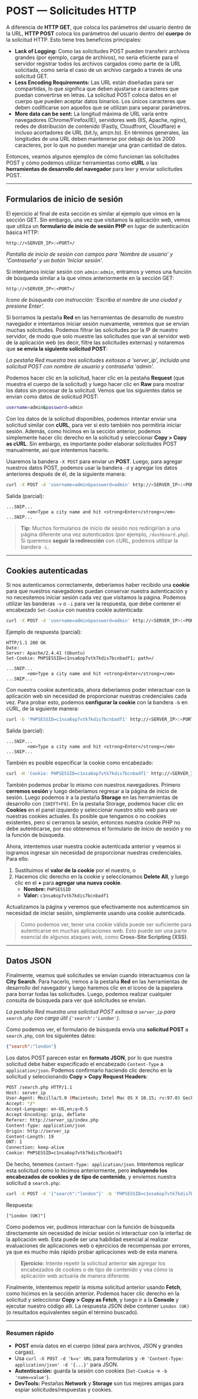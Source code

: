 # POST — Solicitudes HTTP

A diferencia de **HTTP GET**, que coloca los parámetros del usuario dentro de la URL, **HTTP POST** coloca los parámetros del usuario dentro del **cuerpo** de la solicitud HTTP. Esto tiene tres beneficios principales:

- **Lack of Logging:** Como las solicitudes POST pueden transferir archivos grandes (por ejemplo, carga de archivos), no sería eficiente para el servidor registrar todos los archivos cargados como parte de la URL solicitada, como sería el caso de un archivo cargado a través de una solicitud GET.
- **Less Encoding Requirements:** Las URL están diseñadas para ser compartidas, lo que significa que deben ajustarse a caracteres que puedan convertirse en letras. La solicitud POST coloca datos en el cuerpo que pueden aceptar datos binarios. Los únicos caracteres que deben codificarse son aquellos que se utilizan para separar parámetros.
- **More data can be sent:** La longitud máxima de URL varía entre navegadores (Chrome/Firefox/IE), servidores web (IIS, Apache, nginx), redes de distribución de contenido (Fastly, Cloudfront, Cloudflare) e incluso acortadores de URL (bit.ly, amzn.to). En términos generales, las longitudes de una URL deben mantenerse por debajo de los 2000 caracteres, por lo que no pueden manejar una gran cantidad de datos.

Entonces, veamos algunos ejemplos de cómo funcionan las solicitudes POST y cómo podemos utilizar herramientas como **cURL** o las **herramientas de desarrollo del navegador** para leer y enviar solicitudes POST.

---

## Formularios de inicio de sesión

El ejercicio al final de esta sección es similar al ejemplo que vimos en la sección GET. Sin embargo, una vez que visitamos la aplicación web, vemos que utiliza un **formulario de inicio de sesión PHP** en lugar de autenticación básica HTTP:

```
http://<SERVER_IP>:<PORT>/
```
*Pantalla de inicio de sesión con campos para 'Nombre de usuario' y 'Contraseña' y un botón 'Iniciar sesión'.*

Si intentamos iniciar sesión con `admin:admin`, entramos y vemos una función de búsqueda similar a la que vimos anteriormente en la sección GET:

```
http://<SERVER_IP>:<PORT>/
```
*Icono de búsqueda con instrucción: 'Escriba el nombre de una ciudad y presione Enter'.*

Si borramos la pestaña **Red** en las herramientas de desarrollo de nuestro navegador e intentamos iniciar sesión nuevamente, veremos que se envían muchas solicitudes. Podemos filtrar las solicitudes por la IP de nuestro servidor, de modo que solo muestre las solicitudes que van al servidor web de la aplicación web (es decir, filtre las solicitudes externas) y notaremos que **se envía la siguiente solicitud POST**:

*La pestaña Red muestra tres solicitudes exitosas a 'server_ip', incluida una solicitud POST con nombre de usuario y contraseña 'admin'.*

Podemos hacer clic en la solicitud, hacer clic en la pestaña **Request** (que muestra el cuerpo de la solicitud) y luego hacer clic en **Raw** para mostrar los datos sin procesar de la solicitud. Vemos que los siguientes datos se envían como datos de solicitud POST:

```bash
username=admin&password=admin
```

Con los datos de la solicitud disponibles, podemos intentar enviar una solicitud similar con **cURL**, para ver si esto también nos permitiría iniciar sesión. Además, como hicimos en la sección anterior, podemos simplemente hacer clic derecho en la solicitud y seleccionar **Copy > Copy as cURL**. Sin embargo, es importante poder elaborar solicitudes POST manualmente, así que intentemos hacerlo.

Usaremos la bandera `-X POST` para enviar un **POST**. Luego, para agregar nuestros datos POST, podemos usar la bandera `-d` y agregar los datos anteriores después de él, de la siguiente manera:

```bash
curl -X POST -d 'username=admin&password=admin' http://<SERVER_IP>:<PORT>/
```

Salida (parcial):

```
...SNIP...
        <em>Type a city name and hit <strong>Enter</strong></em>
...SNIP...
```

> **Tip:** Muchos formularios de inicio de sesión nos redirigirían a una página diferente una vez autenticados (por ejemplo, `/dashboard.php`). Si queremos **seguir la redirección** con cURL, podemos utilizar la bandera `-L`.

---

## Cookies autenticadas

Si nos autenticamos correctamente, deberíamos haber recibido una **cookie** para que nuestros navegadores puedan conservar nuestra autenticación y no necesitemos iniciar sesión cada vez que visitamos la página. Podemos utilizar las banderas `-v` o `-i` para ver la respuesta, que debe contener el encabezado `Set-Cookie` con nuestra cookie autenticada:

```bash
curl -X POST -d 'username=admin&password=admin' http://<SERVER_IP>:<PORT>/ -i
```

Ejemplo de respuesta (parcial):

```
HTTP/1.1 200 OK
Date: 
Server: Apache/2.4.41 (Ubuntu)
Set-Cookie: PHPSESSID=c1nsa6op7vtk7kdis7bcnbadf1; path=/

...SNIP...
        <em>Type a city name and hit <strong>Enter</strong></em>
...SNIP...
```

Con nuestra cookie autenticada, ahora deberíamos poder interactuar con la aplicación web sin necesidad de proporcionar nuestras credenciales cada vez. Para probar esto, podemos **configurar la cookie** con la bandera `-b` en cURL, de la siguiente manera:

```bash
curl -b 'PHPSESSID=c1nsa6op7vtk7kdis7bcnbadf1' http://<SERVER_IP>:<PORT>/
```

Salida (parcial):

```
...SNIP...
        <em>Type a city name and hit <strong>Enter</strong></em>
...SNIP...
```

También es posible especificar la cookie como encabezado:

```bash
curl -H 'Cookie: PHPSESSID=c1nsa6op7vtk7kdis7bcnbadf1' http://<SERVER_IP>:<PORT>/
```

También podemos probar lo mismo con nuestros navegadores. Primero **cerremos sesión** y luego deberíamos regresar a la página de inicio de sesión. Luego podemos ir a la pestaña **Storage** en las herramientas de desarrollo con `[SHIFT+F9]`. En la pestaña Storage, podemos hacer clic en **Cookies** en el panel izquierdo y seleccionar nuestro sitio web para ver nuestras cookies actuales. Es posible que tengamos o no cookies existentes, pero si cerramos la sesión, entonces nuestra cookie PHP no debe autenticarse, por eso obtenemos el formulario de inicio de sesión y no la función de búsqueda.

Ahora, intentemos usar nuestra cookie autenticada anterior y veamos si logramos ingresar sin necesidad de proporcionar nuestras credenciales. Para ello:

1. Sustituimos el **valor de la cookie** por el nuestro, o
2. Hacemos clic derecho en la cookie y seleccionamos **Delete All**, y luego clic en el **+** para **agregar una nueva cookie**.  
   - **Nombre:** `PHPSESSID`  
   - **Valor:** `c1nsa6op7vtk7kdis7bcnbadf1`

Actualizamos la página y veremos que efectivamente nos autenticamos sin necesidad de iniciar sesión, simplemente usando una cookie autenticada.

> Como podemos ver, tener una cookie válida puede ser suficiente para autenticarse en muchas aplicaciones web. Esto puede ser una parte esencial de algunos ataques web, como **Cross-Site Scripting (XSS)**.

---

## Datos JSON

Finalmente, veamos qué solicitudes se envían cuando interactuamos con la **City Search**. Para hacerlo, iremos a la pestaña **Red** en las herramientas de desarrollo del navegador y luego haremos clic en el ícono de la papelera para borrar todas las solicitudes. Luego, podemos realizar cualquier consulta de búsqueda para ver qué solicitudes se envían.

*La pestaña Red muestra una solicitud POST exitosa a `server_ip` para `search.php` con carga útil `{'search':'London'}`.*

Como podemos ver, el formulario de búsqueda envía una **solicitud POST** a `search.php`, con los siguientes datos:

```json
{"search":"london"}
```

Los datos POST parecen estar en **formato JSON**, por lo que nuestra solicitud debe haber especificado el encabezado `Content-Type` a `application/json`. Podemos confirmarlo haciendo clic derecho en la solicitud y seleccionando **Copy > Copy Request Headers**:

```bash
POST /search.php HTTP/1.1
Host: server_ip
User-Agent: Mozilla/5.0 (Macintosh; Intel Mac OS X 10.15; rv:97.0) Gecko/20100101 Firefox/97.0
Accept: */*
Accept-Language: en-US,en;q=0.5
Accept-Encoding: gzip, deflate
Referer: http://server_ip/index.php
Content-Type: application/json
Origin: http://server_ip
Content-Length: 19
DNT: 1
Connection: keep-alive
Cookie: PHPSESSID=c1nsa6op7vtk7kdis7bcnbadf1
```

De hecho, tenemos `Content-Type: application/json`. Intentemos replicar esta solicitud como lo hicimos anteriormente, pero **incluyendo los encabezados de cookies y de tipo de contenido**, y enviemos nuestra solicitud a `search.php`:

```bash
curl -X POST -d '{"search":"london"}' -b 'PHPSESSID=c1nsa6op7vtk7kdis7bcnbadf1' -H 'Content-Type: application/json' http://<SERVER_IP>:<PORT>/search.php
```

Respuesta:

```
["London (UK)"]
```

Como podemos ver, pudimos interactuar con la función de búsqueda directamente sin necesidad de iniciar sesión ni interactuar con la interfaz de la aplicación web. Esta puede ser una habilidad esencial al realizar evaluaciones de aplicaciones web o ejercicios de recompensas por errores, ya que es mucho más rápido probar aplicaciones web de esta manera.

> **Ejercicio:** Intente repetir la solicitud anterior **sin** agregar los encabezados de cookies o de tipo de contenido y vea cómo la aplicación web actuaría de manera diferente.

Finalmente, intentemos repetir la misma solicitud anterior usando **Fetch**, como hicimos en la sección anterior. Podemos hacer clic derecho en la solicitud y seleccionar **Copy > Copy as Fetch**, y luego ir a la **Console** y ejecutar nuestro código allí. La respuesta JSON debe contener `London (UK)` (o resultados equivalentes según el término buscado).

---

### Resumen rápido

- **POST** envía datos en el cuerpo (ideal para archivos, JSON y grandes cargas).
- Usa `curl -X POST -d 'k=v' URL` para formularios y `-H 'Content-Type: application/json' -d '{...}'` para JSON.
- **Autenticación:** guarda la sesión con cookies (`Set-Cookie` → `-b 'name=value'`).
- **DevTools:** Pestañas **Network** y **Storage** son tus mejores amigas para espiar solicitudes/respuestas y cookies.

